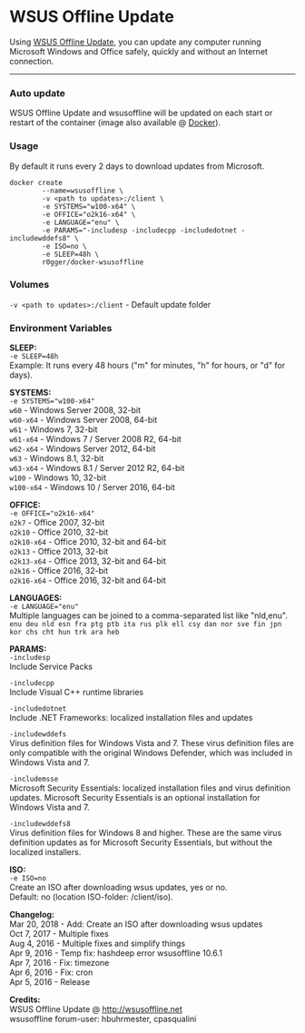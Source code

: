 # WSUS Offline Update

Using [WSUS Offline Update](http://wsusoffline.net/), you can update any computer running Microsoft Windows and Office safely, quickly and without an Internet connection.   

-----------
### Auto update
WSUS Offline Update and wsusoffline will be updated on each start or restart of the container (image also available @ [Docker](https://hub.docker.com/r/r0gger/docker-wsusoffline/)).   

### Usage
By default it runs every 2 days to download updates from Microsoft.     

```
docker create 
        --name=wsusoffline \
        -v <path to updates>:/client \
        -e SYSTEMS="w100-x64" \
        -e OFFICE="o2k16-x64" \
        -e LANGUAGE="enu" \
        -e PARAMS="-includesp -includecpp -includedotnet -includewddefs8" \
        -e ISO=no \
        -e SLEEP=48h \     
        r0gger/docker-wsusoffline
```
### Volumes 
`-v <path to updates>:/client` - Default update folder

### Environment Variables
**SLEEP:**  
`-e SLEEP=48h`    
Example: It runs every 48 hours ("m" for minutes, "h" for hours, or "d" for days).

**SYSTEMS:**  
`-e SYSTEMS="w100-x64"`  
`w60` - Windows Server 2008, 32-bit  
`w60-x64` - Windows Server 2008, 64-bit  
`w61` - Windows 7, 32-bit  
`w61-x64` - Windows 7 / Server 2008 R2, 64-bit  
`w62-x64` - Windows Server 2012, 64-bit  
`w63` - Windows 8.1, 32-bit  
`w63-x64` - Windows 8.1 / Server 2012 R2, 64-bit  
`w100` - Windows 10, 32-bit  
`w100-x64` - Windows 10 / Server 2016, 64-bit   

**OFFICE:**  
`-e OFFICE="o2k16-x64"`  
`o2k7` - Office 2007, 32-bit  
`o2k10` - Office 2010, 32-bit  
`o2k10-x64` - Office 2010, 32-bit and 64-bit  
`o2k13` - Office 2013, 32-bit  
`o2k13-x64` - Office 2013, 32-bit and 64-bit  
`o2k16` - Office 2016, 32-bit  
`o2k16-x64` - Office 2016, 32-bit and 64-bit 

**LANGUAGES:**  
`-e LANGUAGE="enu"`  
Multiple languages can be joined to a comma-separated list like "nld,enu".   
`enu deu nld esn fra ptg ptb ita rus plk ell csy dan nor sve fin jpn kor chs cht hun trk ara heb`

**PARAMS:**  
`-includesp`   
Include Service Packs

`-includecpp`   
Include Visual C++ runtime libraries

`-includedotnet`   
Include .NET Frameworks: localized installation files and updates

`-includewddefs`   
Virus definition files for Windows Vista and 7. These virus definition files are only compatible with the original Windows Defender, which was included in Windows Vista and 7.

`-includemsse`   
Microsoft Security Essentials: localized installation files and virus definition updates. Microsoft Security Essentials is an optional installation for Windows Vista and 7.

`-includewddefs8`   
Virus definition files for Windows 8 and higher. These are the same virus definition updates as for Microsoft Security Essentials, but without the localized installers.

**ISO:**   
`-e ISO=no`   
Create an ISO after downloading wsus updates, yes or no.   
Default: no (location ISO-folder: /client/iso).   

**Changelog:**  
Mar 20, 2018 - Add: Create an ISO after downloading wsus updates   
Oct 7, 2017 - Multiple fixes   
Aug 4, 2016 - Multiple fixes and simplify things  
Apr 9, 2016 - Temp fix: hashdeep error wsusoffline 10.6.1   
Apr 7, 2016 - Fix: timezone   
Apr 6, 2016 - Fix: cron   
Apr 5, 2016 - Release   
    
**Credits:**   
WSUS Offline Update @ http://wsusoffline.net   
wsusoffline forum-user:  hbuhrmester, cpasqualini
